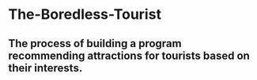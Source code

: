 # The-Boredless-Tourist
## The process of building a program recommending attractions for tourists based on their interests.
